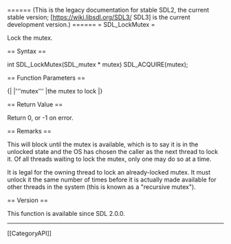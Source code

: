 ====== (This is the legacy documentation for stable SDL2, the current stable version; [https://wiki.libsdl.org/SDL3/ SDL3] is the current development version.) ======
= SDL_LockMutex =

Lock the mutex.

== Syntax ==

<syntaxhighlight lang='c'>
int SDL_LockMutex(SDL_mutex * mutex) SDL_ACQUIRE(mutex);
</syntaxhighlight>

== Function Parameters ==

{|
|'''mutex'''
|the mutex to lock
|}

== Return Value ==

Return 0, or -1 on error.

== Remarks ==

This will block until the mutex is available, which is to say it is in the
unlocked state and the OS has chosen the caller as the next thread to lock
it. Of all threads waiting to lock the mutex, only one may do so at a time.

It is legal for the owning thread to lock an already-locked mutex. It must
unlock it the same number of times before it is actually made available for
other threads in the system (this is known as a "recursive mutex").

== Version ==

This function is available since SDL 2.0.0.

----
[[CategoryAPI]]


